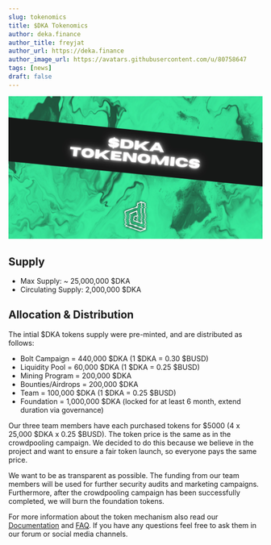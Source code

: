 ```yaml
---
slug: tokenomics
title: $DKA Tokenomics
author: deka.finance
author_title: freyjat
author_url: https://deka.finance
author_image_url: https://avatars.githubusercontent.com/u/80758647
tags: [news]
draft: false
---
```

![Blog Banner](./assets/tokenomics.png)

## Supply
- Max Supply: ~ 25,000,000 $DKA
- Circulating Supply: 2,000,000 $DKA

## Allocation & Distribution
The intial $DKA tokens supply were pre-minted, and are distributed as follows:
- Bolt Campaign = 440,000 $DKA (1 $DKA = 0.30 $BUSD)
- Liquidity Pool = 60,000 $DKA (1 $DKA = 0.25 $BUSD)
- Mining Program = 200,000 $DKA
- Bounties/Airdrops = 200,000 $DKA
- Team = 100,000 $DKA (1 $DKA = 0.25 $BUSD)
- Foundation = 1,000,000 $DKA (locked for at least 6 month, extend duration via governance)

Our three team members have each purchased tokens for $5000 (4 x 25,000 $DKA x 0.25 $BUSD). The token price is the same as in the crowdpooling campaign. We decided to do this because we believe in the project and want to ensure a fair token launch, so everyone pays the same price. 

We want to be as transparent as possible. The funding from our team members will be used for further security audits and marketing campaigns. Furthermore, after the crowdpooling campaign has been successfully completed, we will burn the foundation tokens.

For more information about the token mechanism also read our [Documentation](https://docs.deka.finance/) and [FAQ](https://docs.deka.finance/protocol/faq). If you have any questions feel free to ask them in our forum or social media channels.